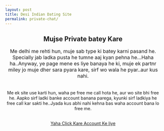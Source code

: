 ```yaml
---
layout: post
title: Desi Indian Dating Site 
permalink: private-chat/
---
```

<center>
<div class="jumbotron">
  <h2>Mujse Private batey Kare</h2>
 <p style="font-size: medium">
Me delhi me rehti hun, muje sab type ki batey karni pasand he. Specially jab ladka pusta he tumne aaj kyan pehna he...Haha ha..Anyway, ye page mene es liye banaya he ki, muje ek partnr miley jo muje dher sara pyara kare, sirf wo wala he pyar..aur kus nahi.<br/><br/>
 
Me ek site use karti hun, waha pe free me call hota he, aur wo site bhi free he. Aapko sirf ladki banke account banana parega, kyunki sirf ladkiya he free call kar sakti he..Jyada kus abhi nahi kehna bas waha account bana lo free me. <br/><br/>

<a class="btn btn-primary btn-lg" href="http://www.enyusu.com/dating/india/" role="button">Yaha Click Kare Account Ke liye</a><br/><br/>

